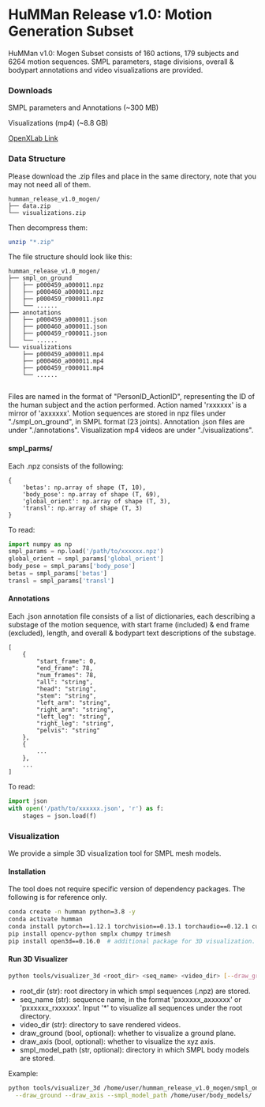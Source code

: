 # HuMMan Release v1.0: Motion Generation Subset

HuMMan v1.0: Mogen Subset consists of 160 actions, 179 subjects and 6264 motion sequences. 
SMPL parameters, stage divisions, overall & bodypart annotations and video visualizations are provided. 

### Downloads

SMPL parameters and Annotations (~300 MB)

Visualizations (mp4) (~8.8 GB)

[OpenXLab Link](https://openxlab.org.cn/datasets/OpenXDLab/HuMMan/tree/main/humman_release_v1.0_mogen) 


### Data Structure
Please download the .zip files and place in the same directory, note that you may not need all of them.
```text
humman_release_v1.0_mogen/   
├── data.zip
└── visualizations.zip
```
Then decompress them:
```bash
unzip "*.zip"
```
The file structure should look like this:
```text
humman_release_v1.0_mogen/
├── smpl_on_ground
│   ├── p000459_a000011.npz
│   ├── p000460_a000011.npz
│   ├── p000459_r000011.npz
│   └── ......
├── annotations
│   ├── p000459_a000011.json
│   ├── p000460_a000011.json
│   ├── p000459_r000011.json
│   └── ......
└── visualizations
    ├── p000459_a000011.mp4
    ├── p000460_a000011.mp4
    ├── p000459_r000011.mp4
    └── ......
    
```
Files are named in the format of "PersonID_ActionID", representing the ID of the human subject and the action performed. Action named 'rxxxxxx' is a mirror of 'axxxxxx'. Motion sequences are stored in npz files under "./smpl_on_ground", in SMPL format (23 joints). Annotation .json files are under "./annotations". Visualization mp4 videos are under "./visualizations".


#### smpl_parms/
Each .npz consists of the following:
```text
{
    'betas': np.array of shape (T, 10),
    'body_pose': np.array of shape (T, 69),
    'global_orient': np.array of shape (T, 3),
    'transl': np.array of shape (T, 3)
}
```

To read:
```python
import numpy as np
smpl_params = np.load('/path/to/xxxxxx.npz')
global_orient = smpl_params['global_orient']
body_pose = smpl_params['body_pose']
betas = smpl_params['betas']
transl = smpl_params['transl']
```

#### Annotations
Each .json annotation file consists of a list of dictionaries, each describing a substage of the motion sequence, with start frame (included) & end frame (excluded), length, and overall & bodypart text descriptions of the substage.
```text
[
    {
        "start_frame": 0,
        "end_frame": 78,
        "num_frames": 78,
        "all": "string", 
        "head": "string", 
        "stem": "string", 
        "left_arm": "string", 
        "right_arm": "string", 
        "left_leg": "string", 
        "right_leg": "string", 
        "pelvis": "string"
    },
    {
        ...
    },
    ...
]
```

To read:
```python
import json
with open('/path/to/xxxxxx.json', 'r') as f:
    stages = json.load(f)
```

### Visualization
We provide a simple 3D visualization tool for SMPL mesh models.

#### Installation
The tool does not require specific version of dependency packages. 
The following is for reference only. 
```bash
conda create -n humman python=3.8 -y
conda activate humman
conda install pytorch==1.12.1 torchvision==0.13.1 torchaudio==0.12.1 cudatoolkit=11.6 -c pytorch -c conda-forge -y
pip install opencv-python smplx chumpy trimesh
pip install open3d==0.16.0  # additional package for 3D visualization. Version 0.16.0 is recommended.
```

#### Run 3D Visualizer
```bash
python tools/visualizer_3d <root_dir> <seq_name> <video_dir> [--draw_ground] [--draw_axis] [--smpl_model_path]
```
- root_dir (str): root directory in which smpl sequences (.npz) are stored.
- seq_name (str): sequence name, in the format 'pxxxxxx_axxxxxx' or 'pxxxxxx_rxxxxxx'. Input '*' to visualize all sequences under the root directory. 
- video_dir (str): directory to save rendered videos.
- draw_ground (bool, optional): whether to visualize a ground plane.
- draw_axis (bool, optional): whether to visualize the xyz axis.
- smpl_model_path (str, optional): directory in which SMPL body models are stored. 

Example:
```bash
python tools/visualizer_3d /home/user/humman_release_v1.0_mogen/smpl_on_ground p000459_a000011 /home/user/humman_release_v1.0_mogen/visualizations \
  --draw_ground --draw_axis --smpl_model_path /home/user/body_models/
```


